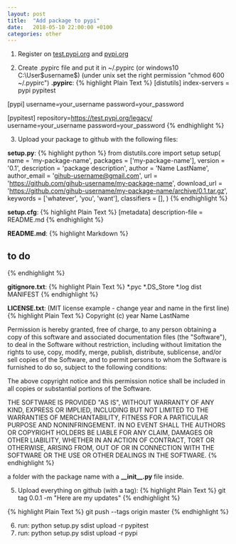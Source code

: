 ```yaml
---
layout: post
title:  "Add package to pypi"
date:   2018-05-10 22:00:00 +0100
categories: other
---
```



1. Register on [test.pypi.org](https://test.pypi.org) and [pypi.org](https://pypi.org)

2. Create .pypirc file and put it in ~/.pypirc (or windows10 C:\User\$username$)
(under unix set the right permission "chmod 600 ~/.pypirc")
__.pypirc__:
{% highlight Plain Text %}
[distutils]
index-servers =
  pypi
  pypitest

[pypi]
username=your_username
password=your_password

[pypitest]
repository=https://test.pypi.org/legacy/
username=your_username
password=your_password
{% endhighlight %}


3. Upload your package to github with the following files:

__setup.py__:
{% highlight python %}
from distutils.core import setup
setup(
  name = 'my-package-name',
  packages = ['my-package-name'],
  version = '0.1',
  description = 'package description',
  author = 'Name LastName',
  author_email = 'gihub-username@gmail.com',
  url = 'https://github.com/gihub-username/my-package-name',
  download_url = 'https://github.com/gihub-username/my-package-name/archive/0.1.tar.gz',
  keywords = ['whatever', 'you', 'want'],
  classifiers = [],
)
{% endhighlight %}


__setup.cfg__:
{% highlight Plain Text %}
[metadata]
description-file = README.md
{% endhighlight %}


__README.md__:
{% highlight Markdown %}
## to do
{% endhighlight %}


__gitignore.txt__:
{% highlight Plain Text %}
*.pyc
*.DS_Store
*.log
dist
MANIFEST
{% endhighlight %}

__LICENSE.txt__: (MIT license example - change year and name in the first line)
{% highlight Plain Text %}
Copyright (c) year Name LastName

Permission is hereby granted, free of charge, to any person obtaining a copy of this software and associated documentation files (the "Software"), to deal in the Software without restriction, including without limitation the rights to use, copy, modify, merge, publish, distribute, sublicense, and/or sell copies of the Software, and to permit persons to whom the Software is furnished to do so, subject to the following conditions:

The above copyright notice and this permission notice shall be included in all copies or substantial portions of the Software.

THE SOFTWARE IS PROVIDED "AS IS", WITHOUT WARRANTY OF ANY KIND, EXPRESS OR IMPLIED, INCLUDING BUT NOT LIMITED TO THE WARRANTIES OF MERCHANTABILITY, FITNESS FOR A PARTICULAR PURPOSE AND NONINFRINGEMENT. IN NO EVENT SHALL THE AUTHORS OR COPYRIGHT HOLDERS BE LIABLE FOR ANY CLAIM, DAMAGES OR OTHER LIABILITY, WHETHER IN AN ACTION OF CONTRACT, TORT OR OTHERWISE, ARISING FROM, OUT OF OR IN CONNECTION WITH THE SOFTWARE OR THE USE OR OTHER DEALINGS IN THE SOFTWARE.
{% endhighlight %}

a folder with the package name with a __\_\_init\_\_.py__ file inside.

5. Upload everything on github (with a tag):
{% highlight Plain Text %}
git tag 0.0.1 -m "Here are my updates"
{% endhighlight %}

{% highlight Plain Text %}
git push --tags origin master
{% endhighlight %}


6. run: python setup.py sdist upload -r pypitest
7. run: python setup.py sdist upload -r pypi